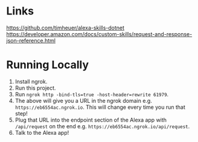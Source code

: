 ﻿# Links
https://github.com/timheuer/alexa-skills-dotnet
https://developer.amazon.com/docs/custom-skills/request-and-response-json-reference.html

# Running Locally
1. Install ngrok.
2. Run this project.
3. Run ```ngrok http -bind-tls=true -host-header=rewrite 61979```. 
4. The above will give you a URL in the ngrok domain e.g. ```https://eb6554ac.ngrok.io```. This will change every time you run that step!
5. Plug that URL into the endpoint section of the Alexa app with ```/api/request``` on the end e.g. ```https://eb6554ac.ngrok.io/api/request```.
6. Talk to the Alexa app!